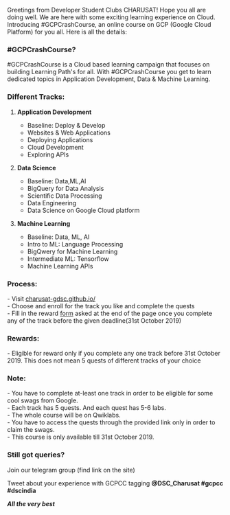 Greetings from Developer Student Clubs CHARUSAT! Hope you all are doing well.
We are here with some exciting learning experience on Cloud.
Introducing #GCPCrashCourse, an online course on GCP (Google Cloud Platform) for
you all. Here is all the details:

### #GCPCrashCourse?<br>
#GCPCrashCourse is a Cloud based learning campaign that focuses on building
Learning Path&#39;s for all. With #GCPCrashCourse you get to learn dedicated topics in
Application Development, Data &amp; Machine Learning.

### Different Tracks:
1. **Application Development**
    - Baseline: Deploy &amp; Develop
    - Websites &amp; Web Applications
    - Deploying Applications
    - Cloud Development
    - Exploring APIs
    
2. **Data Science**
    - Baseline: Data,ML,AI
    - BigQuery for Data Analysis
    - Scientific Data Processing
    - Data Engineering
    - Data Science on Google Cloud platform
    
3. **Machine Learning**
    - Baseline: Data, ML, AI
    - Intro to ML: Language Processing
    - BigQwery for Machine Learning
    - Intermediate ML: Tensorflow
    - Machine Learning APIs

### Process:
\- Visit [charusat-gdsc.github.io/](https://charusat-gdsc.github.io/)<br>
\- Choose and enroll for the track you like and complete the quests<br>
\- Fill in the reward [form](http://bit.ly/charusatgcpcc19-report) asked at the end of the page once you complete any of the
track before the given deadline(31st October 2019)<br>

### Rewards:
\- Eligible for reward only if you complete any one track before 31st October 2019. This does not mean 5 quests of different tracks of your choice<br>

### Note:
\- You have to complete at-least one track in order to be eligible for some
cool swags from Google.<br>
\- Each track has 5 quests. And each quest has 5-6 labs.<br>
\- The whole course will be on Qwiklabs.<br>
\- You have to access the quests through the provided link only in order to
claim the swags.<br>
\- This course is only available till 31st October 2019.<br>

### Still got queries?
Join our telegram group (find link on the site)

Tweet about your experience with GCPCC tagging **@DSC_Charusat #gcpcc #dscindia** <br>

***All the very best***
